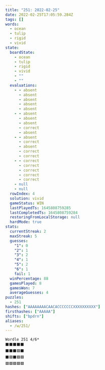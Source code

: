 ```yaml
---
title: "251: 2022-02-25"
date: 2022-02-25T17:05:59.284Z
tags: []
words:
  - ocean
  - tulip
  - rigid
  - vivid
state:
  boardState:
    - ocean
    - tulip
    - rigid
    - vivid
    - ""
    - ""
  evaluations:
    - - absent
      - absent
      - absent
      - absent
      - absent
    - - absent
      - absent
      - absent
      - correct
      - absent
    - - absent
      - correct
      - absent
      - correct
      - correct
    - - correct
      - correct
      - correct
      - correct
      - correct
    - null
    - null
  rowIndex: 4
  solution: vivid
  gameStatus: WIN
  lastPlayedTs: 1645808759285
  lastCompletedTs: 1645808759284
  restoringFromLocalStorage: null
  hardMode: true
stats:
  currentStreak: 2
  maxStreak: 5
  guesses:
    "1": 0
    "2": 1
    "3": 2
    "4": 1
    "5": 2
    "6": 1
    fail: 1
  winPercentage: 88
  gamesPlayed: 8
  gamesWon: 7
  averageGuesses: 4
puzzles:
  - 251
hashes: ["AAAAAAAACAACACCCCCCCXXXXXXXXXX"]
firsthashes: ["AAAAA"]
shifts: ["bpdrn"]
aliases:
  - /w/251/
---
```


<!-- more -->

```
Wordle 251 4/6*
⬛⬛⬛⬛⬛
⬛⬛⬛🟩⬛
⬛🟩⬛🟩🟩
🟩🟩🟩🟩🟩
```
